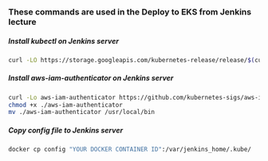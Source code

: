 ### These commands are used in the Deploy to EKS from Jenkins lecture

##### Install kubectl on Jenkins server
 
```sh
curl -LO https://storage.googleapis.com/kubernetes-release/release/$(curl -s https://storage.googleapis.com/kubernetes-release/release/stable.txt)/bin/linux/amd64/kubectl; chmod +x ./kubectl; mv ./kubectl /usr/local/bin/kubectl
```

##### Install aws-iam-authenticator on Jenkins server

 ```sh
 curl -Lo aws-iam-authenticator https://github.com/kubernetes-sigs/aws-iam-authenticator/releases/download/v0.5.9/aws-iam-authenticator_0.5.9_darwin_amd64
 chmod +x ./aws-iam-authenticator
 mv ./aws-iam-authenticator /usr/local/bin
```

##### Copy config file to Jenkins server

 ```sh
 docker cp config "YOUR DOCKER CONTAINER ID":/var/jenkins_home/.kube/
 ```
